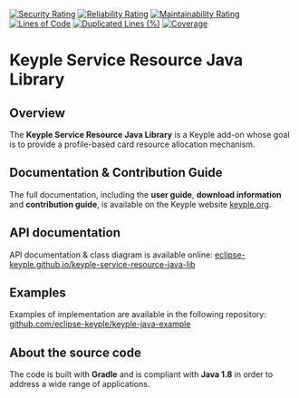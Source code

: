 [![Security Rating](https://sonarcloud.io/api/project_badges/measure?project=eclipse_keyple-service-resource-java-lib&metric=security_rating)](https://sonarcloud.io/summary/new_code?id=eclipse_keyple-service-resource-java-lib)
[![Reliability Rating](https://sonarcloud.io/api/project_badges/measure?project=eclipse_keyple-service-resource-java-lib&metric=reliability_rating)](https://sonarcloud.io/summary/new_code?id=eclipse_keyple-service-resource-java-lib)
[![Maintainability Rating](https://sonarcloud.io/api/project_badges/measure?project=eclipse_keyple-service-resource-java-lib&metric=sqale_rating)](https://sonarcloud.io/summary/new_code?id=eclipse_keyple-service-resource-java-lib)
[![Lines of Code](https://sonarcloud.io/api/project_badges/measure?project=eclipse_keyple-service-resource-java-lib&metric=ncloc)](https://sonarcloud.io/summary/new_code?id=eclipse_keyple-service-resource-java-lib)
[![Duplicated Lines (%)](https://sonarcloud.io/api/project_badges/measure?project=eclipse_keyple-service-resource-java-lib&metric=duplicated_lines_density)](https://sonarcloud.io/summary/new_code?id=eclipse_keyple-service-resource-java-lib)
[![Coverage](https://sonarcloud.io/api/project_badges/measure?project=eclipse_keyple-service-resource-java-lib&metric=coverage)](https://sonarcloud.io/summary/new_code?id=eclipse_keyple-service-resource-java-lib)

# Keyple Service Resource Java Library

## Overview

The **Keyple Service Resource Java Library** is a Keyple add-on whose goal is to provide a profile-based card resource allocation mechanism.

## Documentation & Contribution Guide

The full documentation, including the **user guide**, **download information** and **contribution guide**, is available on the Keyple website [keyple.org](https://keyple.org).

## API documentation

API documentation & class diagram is available online: [eclipse-keyple.github.io/keyple-service-resource-java-lib](https://eclipse-keyple.github.io/keyple-service-resource-java-lib)

## Examples

Examples of implementation are available in the following repository: [github.com/eclipse-keyple/keyple-java-example](https://github.com/eclipse-keyple/keyple-java-example)

## About the source code

The code is built with **Gradle** and is compliant with **Java 1.8** in order to address a wide range of applications.